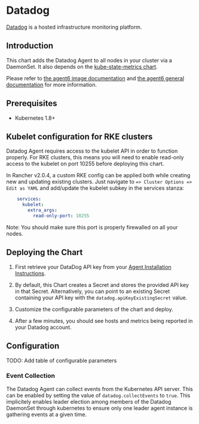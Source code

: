 # Datadog

[Datadog](https://www.datadoghq.com/) is a hosted infrastructure monitoring platform.

## Introduction

This chart adds the Datadog Agent to all nodes in your cluster via a DaemonSet. It also depends on the [kube-state-metrics chart](https://github.com/kubernetes/charts/tree/master/stable/kube-state-metrics).

Please refer to [the agent6 image documentation](https://github.com/DataDog/datadog-agent/tree/master/Dockerfiles/agent) and
[the agent6 general documentation](https://github.com/DataDog/datadog-agent/tree/master/docs) for more information.

## Prerequisites

- Kubernetes 1.8+

## Kubelet configuration for RKE clusters

Datadog Agent requires access to the kubelet API in order to function properly.
For RKE clusters, this means you will need to enable read-only access to the kubelet on port 10255 before deploying this chart.

In Rancher v2.0.4, a custom RKE config can be applied both while creating new and updating existing clusters. Just navigate to `=> Cluster Options => Edit as YAML` and add/update the kubelet subkey in the services stanza:

```yaml
    services:
      kubelet:
        extra_args:
          read-only-port: 10255
```

Note: You should make sure this port is properly firewalled on all your nodes.

## Deploying the Chart

1. First retrieve your DataDog API key from your [Agent Installation Instructions](https://app.datadoghq.com/account/settings#agent/kubernetes).

2. By default, this Chart creates a Secret and stores the provided API key in that Secret. Alternatively, you can point to an existing Secret containing your API key with the `datadog.apiKeyExistingSecret` value.

3. Customize the configurable parameters of the chart and deploy.

4. After a few minutes, you should see hosts and metrics being reported in your Datadog account.

## Configuration

TODO: Add table of configurable parameters

### Event Collection

The Datadog Agent can collect events from the Kubernetes API server. This can be enabled by setting the value of `datadog.collectEvents` to `true`. This implicitely enables leader election among members of the Datadog DaemonSet through kubernetes to ensure only one leader agent instance is gathering events at a given time.

